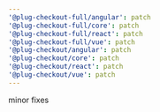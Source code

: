 ```yaml
---
'@plug-checkout-full/angular': patch
'@plug-checkout-full/core': patch
'@plug-checkout-full/react': patch
'@plug-checkout-full/vue': patch
'@plug-checkout/angular': patch
'@plug-checkout/core': patch
'@plug-checkout/react': patch
'@plug-checkout/vue': patch
---
```


minor fixes
